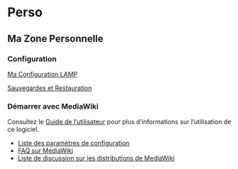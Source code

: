 # Perso

## Ma Zone Personnelle

### Configuration

[Ma Configuration LAMP](Ma_Configuration_LAMP "wikilink")

[Sauvegardes et Restauration](Sauvegardes_et_Restauration "wikilink")

### Démarrer avec MediaWiki

Consultez le [Guide de
l’utilisateur](http://meta.wikimedia.org/wiki/Aide:Contenu) pour plus
d’informations sur l’utilisation de ce logiciel.

- [Liste des paramètres de
  configuration](http://www.mediawiki.org/wiki/Manual:Configuration_settings)
- [FAQ sur MediaWiki](http://www.mediawiki.org/wiki/Manual:FAQ/fr)
- [Liste de discussion sur les distributions de
  MediaWiki](https://lists.wikimedia.org/mailman/listinfo/mediawiki-announce)
